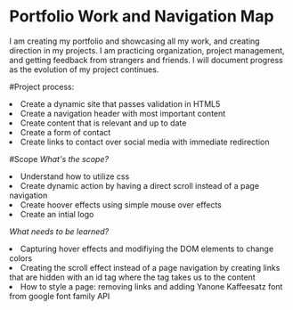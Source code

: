 # Portfolio Work and Navigation Map
I am creating my portfolio and showcasing all my work, and creating direction in my projects. I am practicing organization, project management, and getting feedback from strangers and friends. I will document progress as the evolution of my project continues.

#Project process:
<li> Create a dynamic site that passes validation in HTML5 </li>
<li> Create a navigation header with most important content</li>
<li> Create content that is relevant and up to date</li>
<li> Create a form of contact </li>
<li> Create links to contact over social media with immediate redirection</li> 

#Scope 
<i>What's the scope?</i>
  <li> Understand how to utilize css </li>
  <li> Create dynamic action by having a direct scroll instead of a page navigation</li>
  <li> Create hoover effects using simple mouse over effects</li>
  <li> Create an intial logo </li>

<i>What needs to be learned?</i>
  <li> Capturing hover effects and modifiying the DOM elements to change colors</li>
  <li> Creating the scroll effect instead of a page navigation by creating links that are hidden with an id tag where the tag takes us to the content</li> 
  <li> How to style a page: removing links and adding Yanone Kaffeesatz font from google font family API</li>

